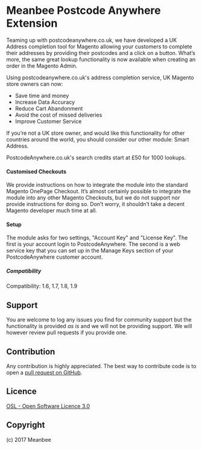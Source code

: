 Meanbee Postcode Anywhere Extension
=====================
Teaming up with postcodeanywhere.co.uk, we have developed a UK Address completion tool for Magento allowing your customers to complete their addresses by providing their postcodes and a click on a button. What’s more, the same great lookup functionality is now available when creating an order in the Magento Admin.

Using postcodeanywhere.co.uk's address completion service, UK Magento store owners can now:

- Save time and money
- Increase Data Accuracy
- Reduce Cart Abandonment
- Avoid the cost of missed deliveries
- Improve Customer Service

If you’re not a UK store owner, and would like this functionality for other countries around the world, you should consider our other module: Smart Address.

PostcodeAnywhere.co.uk's search credits start at £50 for 1000 lookups.

#### Customised Checkouts
We provide instructions on how to integrate the module into the standard Magento OnePage Checkout. It’s almost certainly possible to integrate the module into any other Magento Checkouts, but we do not support nor provide instructions for doing so. Don’t worry, it shouldn’t take a decent Magento developer much time at all.

#### Setup
The module asks for two settings, "Account Key" and "License Key". The first is your account login to PostcodeAnywhere. The second is a web service key that you can set up in the Manage Keys section of your PostcodeAnywhere customer account.

##### Compatibility
 Compatibility: 1.6, 1.7, 1.8, 1.9

Support
-------
You are welcome to log any issues you find for community support but the functionality is provided *as is* and we will not be providing support. We will however review pull requests if you provide one.

Contribution
------------
Any contribution is highly appreciated. The best way to contribute code is to open a [pull request on GitHub](https://help.github.com/articles/using-pull-requests).


Licence
-------
[OSL - Open Software Licence 3.0](http://opensource.org/licenses/osl-3.0.php)

Copyright
---------
(c) 2017 Meanbee
